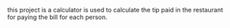 this project is a calculator is used to calculate the tip paid in the restaurant for paying the bill for each person.
